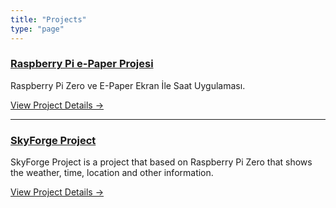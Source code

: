 ```yaml
---
title: "Projects"
type: "page"
---
```


### [Raspberry Pi e-Paper Projesi](https://ittechnetworkk.github.io/posts/epaper/raspberry-pi-epaper/)

Raspberry Pi Zero ve E-Paper Ekran İle Saat Uygulaması.

[View Project Details →](https://ittechnetworkk.github.io/posts/epaper/raspberry-pi-epaper/)

---

### [SkyForge Project](https://ittechnetworkk.github.io/posts/skyforgeproject/skyforge/)

SkyForge Project is a project that based on Raspberry Pi Zero that shows the weather, time, location and other information.

[View Project Details →](https://ittechnetworkk.github.io/posts/skyforgeproject/skyforge/)